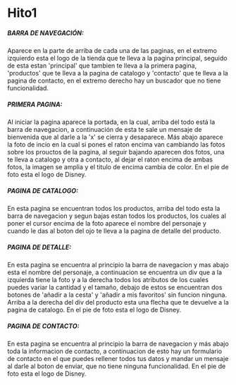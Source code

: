 # Hito1

##### BARRA DE NAVEGACIÓN:
Aparece en la parte de arriba de cada una de las paginas, en el extremo izquierdo esta el logo de la tienda que te lleva a la pagina principal, seguido de esta estan 'principal' que tambien te lleva a la primera pagina, 'productos' que te lleva a la pagina de catalogo y 'contacto' que te lleva a la pagina de contacto, en el extremo derecho hay un buscador que no tiene funcionalidad.

##### PRIMERA PAGINA:
Al iniciar la pagina aparece la portada, en la cual, arriba del todo está la barra de navegacion, a continuación de esta te sale un mensaje de bienvenida que al darle a la 'x' se cierra y desaparece. Más abajo aparece la foto de incio en la cual si pones el raton encima van cambiando las fotos sobre los prouctos de la pagina, al seguir bajando aparecen dos fotos, una te lleva  a catalogo y otra a contacto, al dejar el raton encima de ambas fotos, la imagen se amplia y el titulo de encima cambia de color. En el pie de foto esta el logo de Disney.

##### PAGINA DE CATALOGO:
En esta pagina se encuentran todos los productos, arriba del todo esta  la barra de navegacion y segun bajas estan todos los productos, los cuales al poner el cursor encima de la foto aparece el nombre del personaje y cuando le das al boton del ojo te lleva a la pagina de detalle del producto.

##### PAGINA DE DETALLE:
En esta pagina se encuentra al principio la barra de navegacion y mas abajo esta el nombre del personaje, a continuacion se encuentra un div que a la izquierda tiene la foto y a la derecha todos los atributos de los cuales puedes variar la cantidad y el tamaño, debajo de estos se encuentran dos botones de 'añadir a la cesta' y 'añadir a mis favoritos' sin funcion ninguna. Arriba a la derecha del div del producto esta una flecha que te devuelve a la pagina de catalogo. En el pie de foto esta el logo de Disney.

##### PAGINA DE CONTACTO:
En esta pagina se encuentra al principio la barra de navegacion y más abajo toda la informacion de contacto, a continuacion de esto hay un formulario de contacto en el que puedes rellener todos tus datos y mandar un mensaje al darle al boton de enviar, que no tiene ninguna funcionalidad. En el pie de foto esta el logo de Disney.
